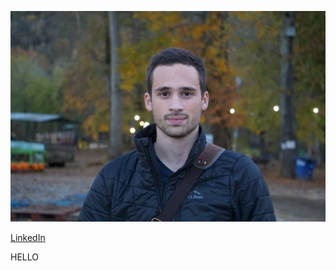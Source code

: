 ![](https://github.com/SAAllegri/SAAllegri.github.io/blob/main/images/Profile.JPG)

[LinkedIn](https://www.linkedin.com/in/stephen-allegri-450922175/)

HELLO
